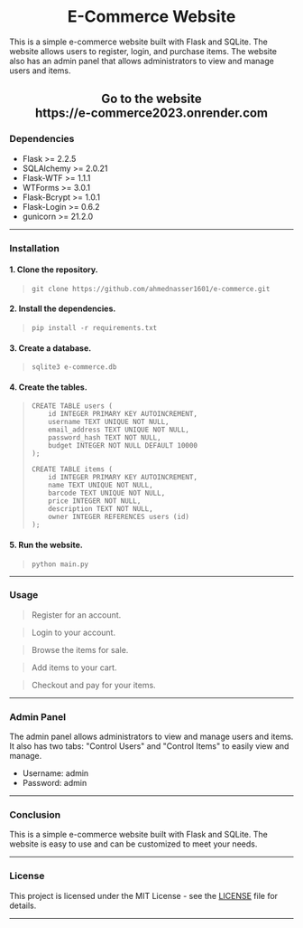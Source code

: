 <h1 align=center>E-Commerce Website</h1>

This is a simple e-commerce website built with Flask and SQLite. The website allows users to register, login, and purchase items. The website also has an admin panel that allows administrators to view and manage users and items.

<h2 align=center>Go to the website<br>https://e-commerce2023.onrender.com</h2>

### Dependencies
- Flask >= 2.2.5
- SQLAlchemy >= 2.0.21
- Flask-WTF >= 1.1.1
- WTForms >= 3.0.1
- Flask-Bcrypt >= 1.0.1
- Flask-Login >= 0.6.2
- gunicorn >= 21.2.0

---

### Installation
#### 1. Clone the repository.
> ```
> git clone https://github.com/ahmednasser1601/e-commerce.git
> ```

#### 2. Install the dependencies.
> ```
> pip install -r requirements.txt
> ```

#### 3. Create a database.
> ```
> sqlite3 e-commerce.db
> ```

#### 4. Create the tables.
> ```
> CREATE TABLE users (
>     id INTEGER PRIMARY KEY AUTOINCREMENT,
>     username TEXT UNIQUE NOT NULL,
>     email_address TEXT UNIQUE NOT NULL,
>     password_hash TEXT NOT NULL,
>     budget INTEGER NOT NULL DEFAULT 10000
> );
>
> CREATE TABLE items (
>     id INTEGER PRIMARY KEY AUTOINCREMENT,
>     name TEXT UNIQUE NOT NULL,
>     barcode TEXT UNIQUE NOT NULL,
>     price INTEGER NOT NULL,
>     description TEXT NOT NULL,
>     owner INTEGER REFERENCES users (id)
> );
> ```

#### 5. Run the website.
> ```
> python main.py
> ```

---

### Usage
> Register for an account.

> Login to your account.

> Browse the items for sale.

> Add items to your cart.

> Checkout and pay for your items.

---

### Admin Panel
The admin panel allows administrators to view and manage users and items. It also has two tabs: "Control Users" and "Control Items" to easily view and manage.
  * Username: admin
  * Password: admin

---

### Conclusion
This is a simple e-commerce website built with Flask and SQLite. The website is easy to use and can be customized to meet your needs.

---

### License
This project is licensed under the MIT License - see the [LICENSE](LICENSE) file for details.

---
